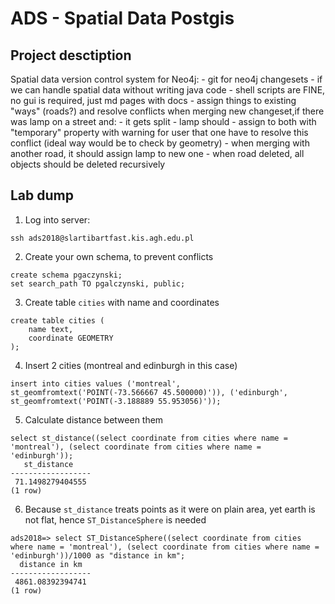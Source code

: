 # ADS - Spatial Data Postgis

## Project desctiption
  Spatial data version control system for Neo4j:
    - git for neo4j changesets
    - if we can handle spatial data without writing java code
    - shell scripts are FINE, no gui is required, just md pages with docs
    - assign things to existing "ways" (roads?) and resolve conflicts when merging new changeset,if there was lamp on a street and:
        - it gets split - lamp should - assign to both with "temporary" property with warning for user that one have to resolve this conflict (ideal way would be to check by geometry)
        - when merging with another road, it should assign lamp to new one
        - when road deleted, all objects should be deleted recursively


## Lab dump

1. Log into server:
```
ssh ads2018@slartibartfast.kis.agh.edu.pl
```

2. Create your own schema, to prevent conflicts
```
create schema pgaczynski;
set search_path TO pgalczynski, public;
```

3. Create table `cities` with name and coordinates
```
create table cities (
    name text,
    coordinate GEOMETRY
);
```

4. Insert 2 cities (montreal and edinburgh in this case)
```
insert into cities values ('montreal', st_geomfromtext('POINT(-73.566667 45.500000)')), ('edinburgh', st_geomfromtext('POINT(-3.188889 55.953056)'));
```

5. Calculate distance between them
```
select st_distance((select coordinate from cities where name = 'montreal'), (select coordinate from cities where name = 'edinburgh'));
   st_distance
------------------
 71.1498279404555
(1 row)
```

6. Because `st_distance` treats points as it were on plain area, yet earth is not flat, hence `ST_DistanceSphere` is needed
```
ads2018=> select ST_DistanceSphere((select coordinate from cities where name = 'montreal'), (select coordinate from cities where name = 'edinburgh'))/1000 as "distance in km";
  distance in km
------------------
 4861.08392394741
(1 row)
```
